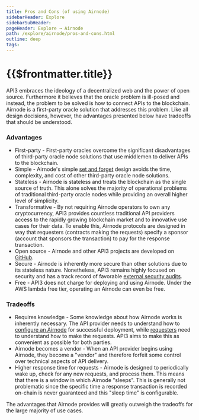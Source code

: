 ```yaml
---
title: Pros and Cons (of using Airnode)
sidebarHeader: Explore
sidebarSubHeader:
pageHeader: Explore → Airnode
path: /explore/airnode/pros-and-cons.html
outline: deep
tags:
---
```


<PageHeader/>

<SearchHighlight/>

<FlexStartTag/>

# {{$frontmatter.title}}

API3 embraces the ideology of a decentralized web and the power of open source.
Furthermore it believes that the oracle problem is ill-posed and instead, the
problem to be solved is how to connect APIs to the blockchain. Airnode is a
first-party oracle solution that addresses this problem. Like all design
decisions, however, the advantages presented below have tradeoffs that should be
understood.

### Advantages

- First-party - First-party oracles overcome the significant disadvantages of
  third-party oracle node solutions that use middlemen to deliver APIs to the
  blockchain.
- Simple - Airnode's simple
  [set and forget](/explore/airnode/what-is-airnode.md#_1-set-and-forget) design
  avoids the time, complexity, and cost of other third-party oracle node
  solutions.
- Stateless - Airnode is stateless and treats the blockchain as the single
  source of truth. This alone solves the majority of operational problems of
  traditional third-party oracle nodes while providing an overall higher level
  of simplicity.
- Transformative - By not requiring Airnode operators to own any cryptocurrency,
  API3 provides countless traditional API providers access to the rapidly
  growing blockchain market and to innovative use cases for their data. To
  enable this, Airnode protocols are designed in way that requesters (contracts
  making the requests) specify a sponsor (account that sponsors the transaction)
  to pay for the response transaction.
- Open source - Airnode and other API3 projects are developed on
  [GitHub](https://github.com/api3dao).
- Secure - Airnode is inherently more secure than other solutions due to its
  stateless nature. Nonetheless, API3 remains highly focused on security and has
  a track record of favorable
  [external security audits](https://github.com/api3dao/api3-dao/tree/main/reports).
- Free - API3 does not charge for deploying and using Airnode. Under the AWS
  lambda free tier, operating an Airnode can even be free.

### Tradeoffs

- Requires knowledge - Some knowledge about how Airnode works is inherently
  necessary. The API provider needs to understand how to
  [configure an Airnode](/reference/airnode/latest/understand/configuring.md)
  for successful deployment, while
  [requesters](/reference/airnode/latest/concepts/requester.md) need to
  understand how to make the requests. API3 aims to make this as convenient as
  possible for both parties.
- Airnode becomes a vendor - When an API provider begins using Airnode, they
  become a "vendor" and therefore forfeit some control over technical aspects of
  API delivery.
- Higher response time for requests - Airnode is designed to periodically wake
  up, check for any new requests, and process them. This means that there is a
  window in which Airnode "sleeps". This is generally not problematic since the
  specific time a response transaction is recorded on-chain is never guaranteed
  and this "sleep time" is configurable.

The advantages that Airnode provides will greatly outweigh the tradeoffs for the
large majority of use cases.

<!-- TODO: provide benchmarks -->

<FlexEndTag/>
